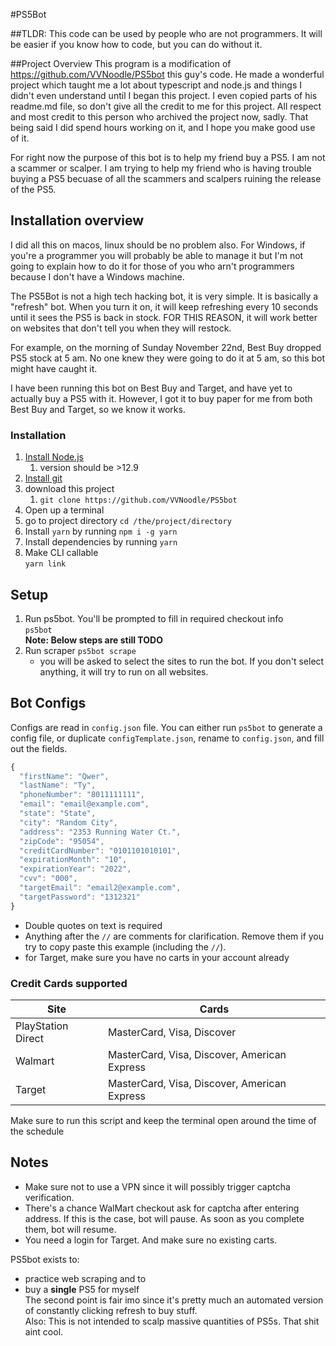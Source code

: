 #PS5Bot

##TLDR: This code can be used by people who are not programmers. It will be easier if you know how to code, but you can do without it.

##Project Overview
This program is a modification of https://github.com/VVNoodle/PS5bot this guy's code. He made a wonderful project which taught me a lot about typescript and node.js and things I didn't even understand until I began this project. I even copied parts of his readme.md file, so don't give all the credit to me for this project. All respect and most credit to this person who archived the project now, sadly. That being said I did spend hours working on it, and I hope you make good use of it.

For right now the purpose of this bot is to help my friend buy a PS5. I am not a scammer or scalper. I am trying to help my friend who is having trouble buying a PS5 becuase of all the scammers and scalpers ruining the release of the PS5.

## Installation overview
I did all this on macos, linux should be no problem also. For Windows, if you're a programmer you will probably be able to manage it but I'm not going to explain how to do it for those of you who arn't programmers because I don't have a Windows machine.

The PS5Bot is not a high tech hacking bot, it is very simple. It is basically a "refresh" bot. When you turn it on, it will keep refreshing every 10 seconds until it sees the PS5 is back in stock. FOR THIS REASON, it will work better on websites that don't tell you when they will restock.

For example, on the morning of Sunday November 22nd, Best Buy dropped PS5 stock at 5 am. No one knew they were going to do it at 5 am, so this bot might have caught it.

I have been running this bot on Best Buy and Target, and have yet to actually buy a PS5 with it. However, I got it to buy paper for me from both Best Buy and Target, so we know it works.

### Installation

 1. [Install Node.js](https://nodejs.org/en/)
    1. version should be >12.9
 2. [Install git](https://git-scm.com/)
 3. download this project
    1. `git clone https://github.com/VVNoodle/PS5bot`
 4. Open up a terminal
 5. go to project directory `cd /the/project/directory`
 6. Install `yarn` by running `npm i -g yarn`
 7. Install dependencies by running `yarn`
 8. Make CLI callable  
    `yarn link`  

## Setup

 1. Run ps5bot. You'll be prompted to fill in required checkout info  
    `ps5bot`  
    **Note: Below steps are still TODO**  
 2. Run scraper
    `ps5bot scrape`
    - you will be asked to select the sites to run the bot. If you don't select anything, it will try to run on all websites.

## Bot Configs

Configs are read in `config.json` file. You can either run `ps5bot` to generate a config file, or duplicate `configTemplate.json`, rename to `config.json`, and fill out the fields.

```js
{
  "firstName": "Qwer",
  "lastName": "Ty",
  "phoneNumber": "8011111111",
  "email": "email@example.com",
  "state": "State",
  "city": "Random City",
  "address": "2353 Running Water Ct.",
  "zipCode": "95054",
  "creditCardNumber": "0101101010101",
  "expirationMonth": "10",
  "expirationYear": "2022",
  "cvv": "000",
  "targetEmail": "email2@example.com",
  "targetPassword": "1312321"
}
```

- Double quotes on text is required
- Anything after the `//` are comments for clarification. Remove them if you try to copy paste this example (including the `//`).
- for Target, make sure you have no carts in your account already

### Credit Cards supported

| Site               | Cards                                        |
|--------------------|----------------------------------------------|
| PlayStation Direct | MasterCard, Visa, Discover                   |
| Walmart            | MasterCard, Visa, Discover, American Express |
| Target             | MasterCard, Visa, Discover, American Express |

Make sure to run this script and keep the terminal open around the time of the schedule

## Notes

- Make sure not to use a VPN since it will possibly trigger captcha verification.
- There's a chance WalMart checkout ask for captcha after entering address. If this is the case, bot will pause. As soon as you complete them, bot will resume.
- You need a login for Target. And make sure no existing carts.

PS5bot exists to:

- practice web scraping and to
- buy a **single** PS5 for myself  
The second point is fair imo since it's pretty much an automated version of constantly clicking refresh to buy stuff.  
Also: This is not intended to scalp massive quantities of PS5s. That shit aint cool.
